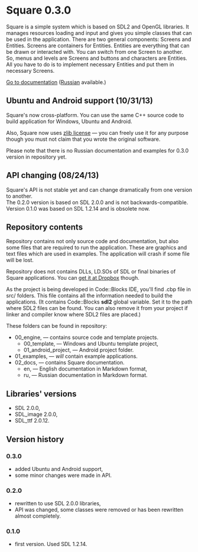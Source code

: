 ﻿# Square 0.3.0

Square is a simple system which is based on SDL2 and OpenGL libraries.
It manages resources loading and input and gives you simple classes that can be used in the application.
There are two general components: Screens and Entities. Screens are containers for Entities. Entities are everything that can be drawn or interacted with. You can switch from one Screen to another. So, menus and levels are Screens and buttons and characters are Entities. All you have to do is to implement necessary Entities and put them in necessary Screens.

[Go to documentation](02_docs/en/00_Contents.md) ([Russian](02_docs/ru/00_Contents.md) available.)  

## Ubuntu and Android support (10/31/13)

Square's now cross-platform. You can use the same C++ source code to build application for Windows, Ubuntu and Android.

Also, Square now uses [zlib license](http://gzip.org/zlib/zlib_license.html) — you can freely use it for any purpose though you must not claim that you wrote the original software.

Please note that there is no Russian documentation and examples for 0.3.0 version in repository yet.

## API changing (08/24/13)

Square's API is not stable yet and can change dramatically from one version to another.  
The 0.2.0 version is based on SDL 2.0.0 and is not backwards-compatible.  
Version 0.1.0 was based on SDL 1.2.14 and is obsolete now.  

## Repository contents

Repository contains not only source code and documentation, but also some files that are required to run the application. These are graphics and text files which are used in examples. The application will crash if some file will be lost.

Repository does not contains DLLs, LD.SOs of SDL or final binaries of Square applications. You can [get it at Dropbox](https://dl.dropboxusercontent.com/u/37122166/Square/Square2_binaries.zip) though.  

As the project is being developed in Code::Blocks IDE, you'll find .cbp file in src/ folders. This file contains all the information needed to build the applications.
(It contains Code::Blocks **sdl2** global variable. Set it to the path where SDL2 files can be found. You can also remove it from your project if linker and compiler know where SDL2 files are placed.)

These folders can be found in repository:
* 00_engine, — contains source code and template projects.
    + 00_template, — Windows and Ubuntu template project,
    + 01_android_project, — Android project folder.
* 01_examples, — *will* contain example applications.
* 02_docs, — contains Square documentation.
    + en, — English documentation in Markdown format,
    + ru, — Russian documentation in Markdown format.    

## Libraries' versions

* SDL 2.0.0,
* SDL_image 2.0.0,
* SDL_ttf 2.0.12.

## Version history

### 0.3.0

* added Ubuntu and Android support,
* some minor changes were made in API.

### 0.2.0

* rewritten to use SDL 2.0.0 libraries,
* API was changed, some classes were removed or has been rewritten almost completely.

### 0.1.0

* first version. Used SDL 1.2.14.
